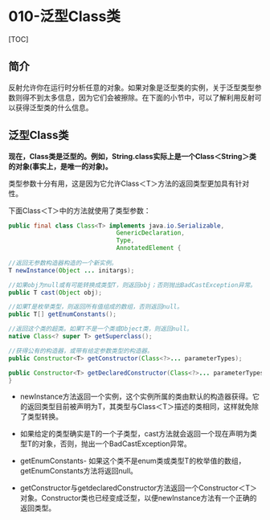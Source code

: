 # 010-泛型Class类

[TOC]

## 简介

反射允许你在运行时分析任意的对象。如果对象是泛型类的实例，关于泛型类型参数则得不到太多信息，因为它们会被擦除。在下面的小节中，可以了解利用反射可以获得泛型类的什么信息。

## 泛型Class类

**现在，Class类是泛型的。例如，String.class实际上是一个Class＜String＞类的对象(事实上，是唯一的对象)。**

类型参数十分有用，这是因为它允许Class＜T＞方法的返回类型更加具有针对性。



下面Class＜T＞中的方法就使用了类型参数：

```java
public final class Class<T> implements java.io.Serializable,
                              GenericDeclaration,
                              Type,
                              AnnotatedElement {
                              
//返回无参数构造器构造的一个新实例。
T newInstance(Object ... initargs); 

//如果obj为null或有可能转换成类型T，则返回obj；否则抛出BadCastException异常。
public T cast(Object obj);  

//如果T是枚举类型，则返回所有值组成的数组，否则返回null。
public T[] getEnumConstants();                      

//返回这个类的超类。如果T不是一个类或Object类，则返回null。
native Class<? super T> getSuperclass();

//获得公有的构造器，或带有给定参数类型的构造器。
public Constructor<T> getConstructor(Class<?>... parameterTypes);

public Constructor<T> getDeclaredConstructor(Class<?>... parameterTypes)
}
```

- newInstance方法返回一个实例，这个实例所属的类由默认的构造器获得。它的返回类型目前被声明为T，其类型与Class＜T＞描述的类相同，这样就免除了类型转换。

- 如果给定的类型确实是T的一个子类型，cast方法就会返回一个现在声明为类型T的对象，否则，抛出一个BadCastException异常。

- getEnumConstants- 如果这个类不是enum类或类型T的枚举值的数组，getEnumConstants方法将返回null。

- getConstructor与getdeclaredConstructor方法返回一个Constructor＜T＞对象。Constructor类也已经变成泛型，以便newInstance方法有一个正确的返回类型。

  